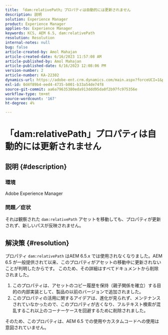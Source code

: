 ```yaml
---
title: 「dam:relativePath」プロパティは自動的には更新されません
description: 説明
solution: Experience Manager
product: Experience Manager
applies-to: Experience Manager
keywords: KCS, AEM 6.5, dam:relativePath
resolution: Resolution
internal-notes: null
bug: false
article-created-by: Amol Mahajan
article-created-date: 6/16/2023 11:57:08 AM
article-published-by: Amol Mahajan
article-published-date: 6/16/2023 12:08:06 PM
version-number: 2
article-number: KA-22302
dynamics-url: https://adobe-ent.crm.dynamics.com/main.aspx?forceUCI=1&pagetype=entityrecord&etn=knowledgearticle&id=71837fe5-3c0c-ee11-8f6e-6045bd006704
exl-id: 0d4f89b4-eed4-4735-b001-b33a54de74f8
source-git-commit: aa6a79635380eda913ddd95da0f2b97fc975356e
workflow-type: tm+mt
source-wordcount: '167'
ht-degree: 4%

---
```


# 「dam:relativePath」プロパティは自動的には更新されません

## 説明 {#description}


### <b>環境</b>

Adobe Experience Manager



### <b>問題／症状</b>

それは観察された `dam:relativePath` アセットを移動しても、プロパティが更新されず、新しいパスが反映されません。


## 解決策 {#resolution}


プロパティ `dam:relativePath` はAEM 6.5.x では使用されなくなりました。AEM 6.5 が一般提供されて以来、このプロパティがアセットの移動中に更新されないことが判明したからです。 このため、その詳細はすべてドキュメントから削除されました。



1. このプロパティは、アセットのコピー履歴を保持（親子関係を確立）する目的の内部実装として、製品の以前のバージョンで追加されました。
2. このプロパティの活用に関するアイデアは、進化が見られず、メンテナンスされていなかったので、このプロパティが古くなり、フルテキスト検索が混乱するこれ以上のコーナーケースを回避するために削除されました。


そのため、このプロパティは、AEM 6.5 での使用やカスタムコードへの使用は意図されていません。
